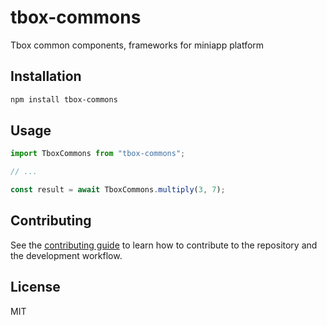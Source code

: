 # tbox-commons

Tbox common components, frameworks for miniapp platform

## Installation

```sh
npm install tbox-commons
```

## Usage

```js
import TboxCommons from "tbox-commons";

// ...

const result = await TboxCommons.multiply(3, 7);
```

## Contributing

See the [contributing guide](CONTRIBUTING.md) to learn how to contribute to the repository and the development workflow.

## License

MIT
